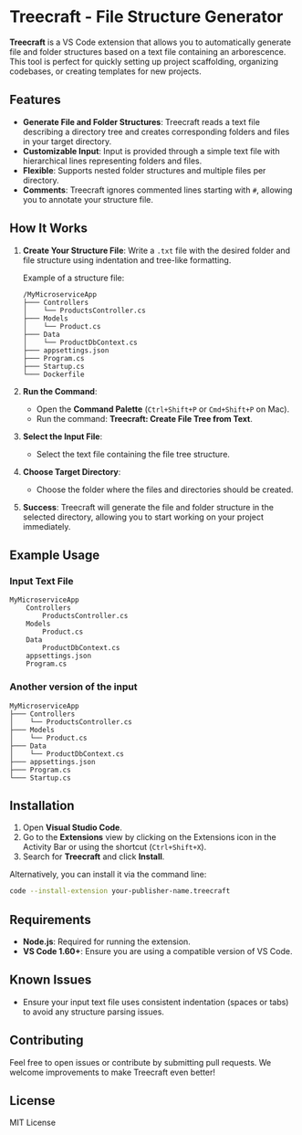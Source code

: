
# Treecraft - File Structure Generator

**Treecraft** is a VS Code extension that allows you to automatically generate file and folder structures based on a text file containing an arborescence. This tool is perfect for quickly setting up project scaffolding, organizing codebases, or creating templates for new projects.

## Features

- **Generate File and Folder Structures**: Treecraft reads a text file describing a directory tree and creates corresponding folders and files in your target directory.
- **Customizable Input**: Input is provided through a simple text file with hierarchical lines representing folders and files.
- **Flexible**: Supports nested folder structures and multiple files per directory.
- **Comments**: Treecraft ignores commented lines starting with `#`, allowing you to annotate your structure file.
  
## How It Works

1. **Create Your Structure File**: Write a `.txt` file with the desired folder and file structure using indentation and tree-like formatting.
   
   Example of a structure file:
   ```
   /MyMicroserviceApp
   ├─── Controllers
   │    └── ProductsController.cs
   ├─── Models
   │    └── Product.cs
   ├─── Data
   │    └── ProductDbContext.cs
   ├─── appsettings.json
   ├─── Program.cs
   ├─── Startup.cs
   └─── Dockerfile
   ```

2. **Run the Command**: 
   - Open the **Command Palette** (`Ctrl+Shift+P` or `Cmd+Shift+P` on Mac).
   - Run the command: **Treecraft: Create File Tree from Text**.

3. **Select the Input File**: 
   - Select the text file containing the file tree structure.

4. **Choose Target Directory**: 
   - Choose the folder where the files and directories should be created.

5. **Success**: Treecraft will generate the file and folder structure in the selected directory, allowing you to start working on your project immediately.

## Example Usage

### Input Text File

```
MyMicroserviceApp
    Controllers
        ProductsController.cs
    Models
        Product.cs
    Data
        ProductDbContext.cs
    appsettings.json
    Program.cs
```

### Another version of the input 

```
MyMicroserviceApp
├─── Controllers
│    └── ProductsController.cs
├─── Models
│    └── Product.cs
├─── Data
│    └── ProductDbContext.cs
├─── appsettings.json
├─── Program.cs
└─── Startup.cs
```

## Installation

1. Open **Visual Studio Code**.
2. Go to the **Extensions** view by clicking on the Extensions icon in the Activity Bar or using the shortcut (`Ctrl+Shift+X`).
3. Search for **Treecraft** and click **Install**.

Alternatively, you can install it via the command line:

```bash
code --install-extension your-publisher-name.treecraft
```

## Requirements

- **Node.js**: Required for running the extension.
- **VS Code 1.60+**: Ensure you are using a compatible version of VS Code.

## Known Issues

- Ensure your input text file uses consistent indentation (spaces or tabs) to avoid any structure parsing issues.

## Contributing

Feel free to open issues or contribute by submitting pull requests. We welcome improvements to make Treecraft even better!

## License

MIT License

